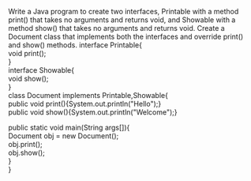 Write a Java program to create two interfaces, Printable with a method print() that takes no arguments and returns void, and 
Showable with a method show() that takes no arguments and returns void. 
Create a Document class that implements both the interfaces and override print() and show() methods.
interface Printable{  
void print();  
}  
interface Showable{  
void show();  
}  
class Document implements Printable,Showable{  
public void print(){System.out.println("Hello");}  
public void show(){System.out.println("Welcome");}  
  
public static void main(String args[]){  
Document obj = new Document();  
obj.print();  
obj.show();  
 }  
} 
